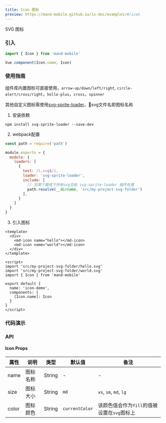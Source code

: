 ```yaml
---
title: Icon 图标
preview: https://mand-mobile.github.io/1x-doc/examples/#/icon
---
```


SVG 图标

### 引入

```javascript
import { Icon } from 'mand-mobile'

Vue.component(Icon.name, Icon)
```

### 使用指南

组件库内置图标可直接使用，`arrow-up/down/left/right`, `circle-alert/cross/right`，`hollo-plus`，`cross`，`spinner`

其他自定义图标需使用<a href="https://github.com/kisenka/svg-sprite-loader" target="_blank">svg-sprite-loader</a>，svg文件名即图标名称

1. 安装依赖

```shell
npm install svg-sprite-loader --save-dev
```

2. webpack配置

```javascript
const path = require('path')

module.exports = {
  module: {
    loaders: [
      {
        test: /\.svg$/i,
        loader: 'svg-sprite-loader',
        include: [
          // 将某个路径下所有svg交给 svg-sprite-loader 插件处理
          path.resolve(__dirname, 'src/my-project-svg-folder')
        ],
      }
    ]
  }
}
```
3. 引入图标

```vue
<template>
  <div>
    <md-icon name="hello"></md-icon>
    <md-icon name="world"></md-icon>
  </div>
</template>

<script>
import 'src/my-project-svg-folder/hello.svg'
import 'src/my-project-svg-folder/world.svg'
import { Icon } from 'mand-mobile'

export default {
  name: 'icon-demo',
  components: {
    [Icon.name]: Icon
  }
}
</script>
```

### 代码演示
<!-- DEMO -->

### API

#### Icon Props
|属性 | 说明 | 类型 | 默认值| 备注|
|----|-----|------|------|------|
|name|图标名称|String|-|-|
|size|图标大小|String|`md`|`xs`, `sm`, `md`, `lg`|
|color|图标颜色|String|`currentColor`|该颜色值会作为`fill`的值被设置在`svg`图标上|
